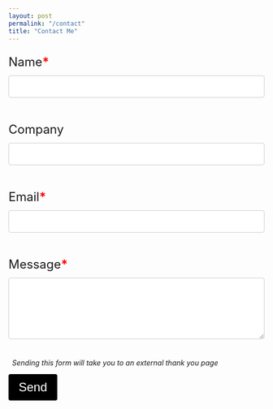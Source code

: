 ```yaml
---
layout: post
permalink: "/contact"
title: "Contact Me"
---
```


<style>
  input[type="text"], select, textarea {
    width: 100%;
    padding: 12px;
    border: 1px solid #ccc;
    border-radius: 4px;
    box-sizing: border-box;
    margin-top: -12px;
    margin-bottom: 24px;
    resize: vertical;
    font-size: 16px;
  }
  input[type="email"], select, textarea {
    width: 100%;
    padding: 12px;
    border: 1px solid #ccc;
    border-radius: 4px;
    box-sizing: border-box;
    margin-top: -12px;
    margin-bottom: 24px;
    resize: vertical;
    font-size: 16px;
  }

  button[type="submit"] {
    background-color: #000000;
    color: white;
    padding: 12px 20px;
    border: none;
    border-radius: 4px;
    font-size: 24px;
    text-align: center;
  }
</style>

<form action="https://getform.io/f/48d79c83-3c81-4b2c-9e3f-866352164fa5" method="POST">
    <p style="font-size: 24px;">Name<b style="color: red;">*</b></p>
    <input type="text" name="name" required/>
    <p style="font-size: 24px;">Company</p>
    <input type="text" name="company">
    <p style="font-size: 24px;">Email<b style="color: red;">*</b></p>
    <input type="email" name="email" size="50" required/>
    <p style="font-size: 24px;">Message<b style="color: red;">*</b></p>
    <textarea type="text" name="message" rows="5" cols="50" required></textarea>
    <br>
    <p><em>&ensp;Sending this form will take you to an external thank you page</em></p>
    <button type="submit">Send</button>
</form>
